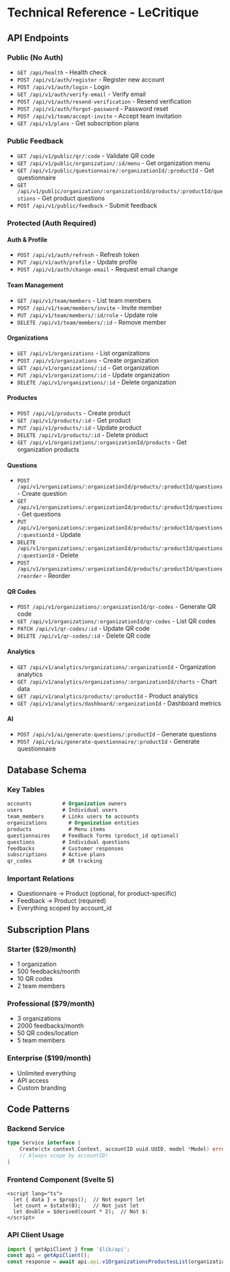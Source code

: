 # Technical Reference - LeCritique

## API Endpoints

### Public (No Auth)
- `GET /api/health` - Health check
- `POST /api/v1/auth/register` - Register new account
- `POST /api/v1/auth/login` - Login
- `GET /api/v1/auth/verify-email` - Verify email
- `POST /api/v1/auth/resend-verification` - Resend verification
- `POST /api/v1/auth/forgot-password` - Password reset
- `POST /api/v1/team/accept-invite` - Accept team invitation
- `GET /api/v1/plans` - Get subscription plans

### Public Feedback
- `GET /api/v1/public/qr/:code` - Validate QR code
- `GET /api/v1/public/organization/:id/menu` - Get organization menu
- `GET /api/v1/public/questionnaire/:organizationId/:productId` - Get questionnaire
- `GET /api/v1/public/organization/:organizationId/products/:productId/questions` - Get product questions
- `POST /api/v1/public/feedback` - Submit feedback

### Protected (Auth Required)

#### Auth & Profile
- `POST /api/v1/auth/refresh` - Refresh token
- `PUT /api/v1/auth/profile` - Update profile
- `POST /api/v1/auth/change-email` - Request email change

#### Team Management
- `GET /api/v1/team/members` - List team members
- `POST /api/v1/team/members/invite` - Invite member
- `PUT /api/v1/team/members/:id/role` - Update role
- `DELETE /api/v1/team/members/:id` - Remove member

#### Organizations
- `GET /api/v1/organizations` - List organizations
- `POST /api/v1/organizations` - Create organization
- `GET /api/v1/organizations/:id` - Get organization
- `PUT /api/v1/organizations/:id` - Update organization
- `DELETE /api/v1/organizations/:id` - Delete organization

#### Productes
- `POST /api/v1/products` - Create product
- `GET /api/v1/products/:id` - Get product
- `PUT /api/v1/products/:id` - Update product
- `DELETE /api/v1/products/:id` - Delete product
- `GET /api/v1/organizations/:organizationId/products` - Get organization products

#### Questions
- `POST /api/v1/organizations/:organizationId/products/:productId/questions` - Create question
- `GET /api/v1/organizations/:organizationId/products/:productId/questions` - Get questions
- `PUT /api/v1/organizations/:organizationId/products/:productId/questions/:questionId` - Update
- `DELETE /api/v1/organizations/:organizationId/products/:productId/questions/:questionId` - Delete
- `POST /api/v1/organizations/:organizationId/products/:productId/questions/reorder` - Reorder

#### QR Codes
- `POST /api/v1/organizations/:organizationId/qr-codes` - Generate QR code
- `GET /api/v1/organizations/:organizationId/qr-codes` - List QR codes
- `PATCH /api/v1/qr-codes/:id` - Update QR code
- `DELETE /api/v1/qr-codes/:id` - Delete QR code

#### Analytics
- `GET /api/v1/analytics/organizations/:organizationId` - Organization analytics
- `GET /api/v1/analytics/organizations/:organizationId/charts` - Chart data
- `GET /api/v1/analytics/products/:productId` - Product analytics
- `GET /api/v1/analytics/dashboard/:organizationId` - Dashboard metrics

#### AI
- `POST /api/v1/ai/generate-questions/:productId` - Generate questions
- `POST /api/v1/ai/generate-questionnaire/:productId` - Generate questionnaire

## Database Schema

### Key Tables
```sql
accounts          # Organization owners
users             # Individual users
team_members      # Links users to accounts
organizations       # Organization entities
products            # Menu items
questionnaires    # Feedback forms (product_id optional)
questions         # Individual questions
feedbacks         # Customer responses
subscriptions     # Active plans
qr_codes          # QR tracking
```

### Important Relations
- Questionnaire → Product (optional, for product-specific)
- Feedback → Product (required)
- Everything scoped by account_id

## Subscription Plans

### Starter ($29/month)
- 1 organization
- 500 feedbacks/month
- 10 QR codes
- 2 team members

### Professional ($79/month)
- 3 organizations
- 2000 feedbacks/month
- 50 QR codes/location
- 5 team members

### Enterprise ($199/month)
- Unlimited everything
- API access
- Custom branding

## Code Patterns

### Backend Service
```go
type Service interface {
    Create(ctx context.Context, accountID uuid.UUID, model *Model) error
    // Always scope by accountID!
}
```

### Frontend Component (Svelte 5)
```svelte
<script lang="ts">
  let { data } = $props();  // Not export let
  let count = $state(0);    // Not just let
  let double = $derived(count * 2);  // Not $:
</script>
```

### API Client Usage
```ts
import { getApiClient } from '$lib/api';
const api = getApiClient();
const response = await api.api.v1OrganizationsProductesList(organizationId);
```
